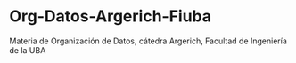 # Org-Datos-Argerich-Fiuba
Materia de Organización de Datos, cátedra Argerich, Facultad de Ingeniería de la UBA
